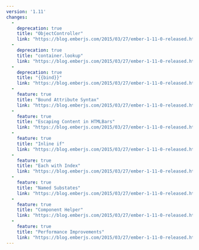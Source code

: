 ```yaml
---
version: '1.11'
changes:
  -
    deprecation: true
    title: "ObjectController"
    link: "https://blog.emberjs.com/2015/03/27/ember-1-11-0-released.html"
  -
    deprecation: true
    title: "container.lookup"
    link: "https://blog.emberjs.com/2015/03/27/ember-1-11-0-released.html"
  -
    deprecation: true
    title: "{{bind}}"
    link: "https://blog.emberjs.com/2015/03/27/ember-1-11-0-released.html"
  -
    feature: true
    title: "Bound Attribute Syntax"
    link: "https://blog.emberjs.com/2015/03/27/ember-1-11-0-released.html"
  -
    feature: true
    title: "Escaping Content in HTMLBars"
    link: "https://blog.emberjs.com/2015/03/27/ember-1-11-0-released.html"
  -
    feature: true
    title: "Inline if"
    link: "https://blog.emberjs.com/2015/03/27/ember-1-11-0-released.html"
  -
    feature: true
    title: "Each with Index"
    link: "https://blog.emberjs.com/2015/03/27/ember-1-11-0-released.html"
  -
    feature: true
    title: "Named Substates"
    link: "https://blog.emberjs.com/2015/03/27/ember-1-11-0-released.html"
  -
    feature: true
    title: "Component Helper"
    link: "https://blog.emberjs.com/2015/03/27/ember-1-11-0-released.html"
  -
    feature: true
    title: "Performance Improvements"
    link: "https://blog.emberjs.com/2015/03/27/ember-1-11-0-released.html"
---
```

